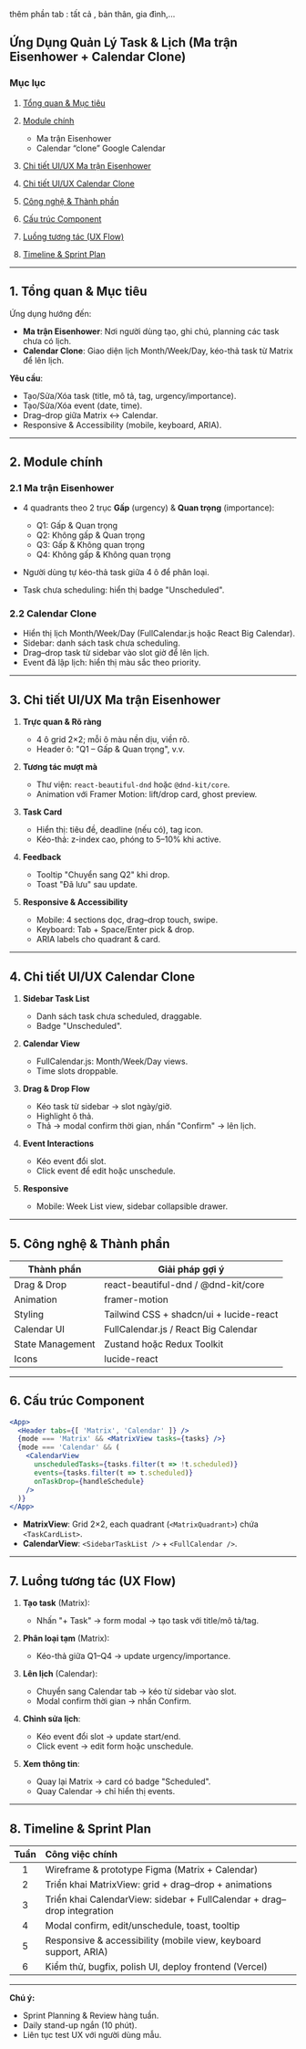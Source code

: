 thêm phần tab : tất cả , bản thân, gia đình,...

## Ứng Dụng Quản Lý Task & Lịch (Ma trận Eisenhower + Calendar Clone)

### Mục lục

1. [Tổng quan & Mục tiêu](#tổng-quan--mục-tiêu)
2. [Module chính](#module-chính)

   * Ma trận Eisenhower
   * Calendar “clone” Google Calendar
3. [Chi tiết UI/UX Ma trận Eisenhower](#chi-tiết-uiux-ma-trận-eisenhower)
4. [Chi tiết UI/UX Calendar Clone](#chi-tiết-uiux-calendar-clone)
5. [Công nghệ & Thành phần](#công-nghệ--thành-phần)
6. [Cấu trúc Component](#cấu-trúc-component)
7. [Luồng tương tác (UX Flow)](#luồng-tương-tác-ux-flow)
8. [Timeline & Sprint Plan](#timeline--sprint-plan)

---

## 1. Tổng quan & Mục tiêu

Ứng dụng hướng đến:

* **Ma trận Eisenhower**: Nơi người dùng tạo, ghi chú, planning các task chưa có lịch.
* **Calendar Clone**: Giao diện lịch Month/Week/Day, kéo-thả task từ Matrix để lên lịch.

**Yêu cầu**:

* Tạo/Sửa/Xóa task (title, mô tả, tag, urgency/importance).
* Tạo/Sửa/Xóa event (date, time).
* Drag–drop giữa Matrix ↔ Calendar.
* Responsive & Accessibility (mobile, keyboard, ARIA).

---

## 2. Module chính

### 2.1 Ma trận Eisenhower

* 4 quadrants theo 2 trục **Gấp** (urgency) & **Quan trọng** (importance):

  * Q1: Gấp & Quan trọng
  * Q2: Không gấp & Quan trọng
  * Q3: Gấp & Không quan trọng
  * Q4: Không gấp & Không quan trọng
* Người dùng tự kéo-thả task giữa 4 ô để phân loại.
* Task chưa scheduling: hiển thị badge "Unscheduled".

### 2.2 Calendar Clone

* Hiển thị lịch Month/Week/Day (FullCalendar.js hoặc React Big Calendar).
* Sidebar: danh sách task chưa scheduling.
* Drag–drop task từ sidebar vào slot giờ để lên lịch.
* Event đã lập lịch: hiển thị màu sắc theo priority.

---

## 3. Chi tiết UI/UX Ma trận Eisenhower

1. **Trực quan & Rõ ràng**

   * 4 ô grid 2×2; mỗi ô màu nền dịu, viền rõ.
   * Header ô: "Q1 – Gấp & Quan trọng", v.v.

2. **Tương tác mượt mà**

   * Thư viện: `react-beautiful-dnd` hoặc `@dnd-kit/core`.
   * Animation với Framer Motion: lift/drop card, ghost preview.

3. **Task Card**

   * Hiển thị: tiêu đề, deadline (nếu có), tag icon.
   * Kéo-thả: z-index cao, phóng to 5–10% khi active.

4. **Feedback**

   * Tooltip "Chuyển sang Q2" khi drop.
   * Toast "Đã lưu" sau update.

5. **Responsive & Accessibility**

   * Mobile: 4 sections dọc, drag–drop touch, swipe.
   * Keyboard: Tab + Space/Enter pick & drop.
   * ARIA labels cho quadrant & card.

---

## 4. Chi tiết UI/UX Calendar Clone

1. **Sidebar Task List**

   * Danh sách task chưa scheduled, draggable.
   * Badge "Unscheduled".

2. **Calendar View**

   * FullCalendar.js: Month/Week/Day views.
   * Time slots droppable.

3. **Drag & Drop Flow**

   * Kéo task từ sidebar → slot ngày/giờ.
   * Highlight ô thả.
   * Thả → modal confirm thời gian, nhấn "Confirm" → lên lịch.

4. **Event Interactions**

   * Kéo event đổi slot.
   * Click event để edit hoặc unschedule.

5. **Responsive**

   * Mobile: Week List view, sidebar collapsible drawer.

---

## 5. Công nghệ & Thành phần

| Thành phần       | Giải pháp gợi ý                         |
| ---------------- | --------------------------------------- |
| Drag & Drop      | react-beautiful-dnd / @dnd-kit/core     |
| Animation        | framer-motion                           |
| Styling          | Tailwind CSS + shadcn/ui + lucide-react |
| Calendar UI      | FullCalendar.js / React Big Calendar    |
| State Management | Zustand hoặc Redux Toolkit              |
| Icons            | lucide-react                            |

---

## 6. Cấu trúc Component

```jsx
<App>
  <Header tabs={[ 'Matrix', 'Calendar' ]} />
  {mode === 'Matrix' && <MatrixView tasks={tasks} />}
  {mode === 'Calendar' && (
    <CalendarView
      unscheduledTasks={tasks.filter(t => !t.scheduled)}
      events={tasks.filter(t => t.scheduled)}
      onTaskDrop={handleSchedule}
    />
  )}
</App>
```

* **MatrixView**: Grid 2×2, each quadrant (`<MatrixQuadrant>`) chứa `<TaskCardList>`.
* **CalendarView**: `<SidebarTaskList />` + `<FullCalendar />`.

---

## 7. Luồng tương tác (UX Flow)

1. **Tạo task** (Matrix):

   * Nhấn "+ Task" → form modal → tạo task với title/mô tả/tag.

2. **Phân loại tạm** (Matrix):

   * Kéo-thả giữa Q1–Q4 → update urgency/importance.

3. **Lên lịch** (Calendar):

   * Chuyển sang Calendar tab → kéo từ sidebar vào slot.
   * Modal confirm thời gian → nhấn Confirm.

4. **Chỉnh sửa lịch**:

   * Kéo event đổi slot → update start/end.
   * Click event → edit form hoặc unschedule.

5. **Xem thông tin**:

   * Quay lại Matrix → card có badge "Scheduled".
   * Quay Calendar → chỉ hiển thị events.

---

## 8. Timeline & Sprint Plan

| Tuần | Công việc chính                                                         |
| :--: | :---------------------------------------------------------------------- |
|   1  | Wireframe & prototype Figma (Matrix + Calendar)                         |
|   2  | Triển khai MatrixView: grid + drag–drop + animations                    |
|   3  | Triển khai CalendarView: sidebar + FullCalendar + drag–drop integration |
|   4  | Modal confirm, edit/unschedule, toast, tooltip                          |
|   5  | Responsive & accessibility (mobile view, keyboard support, ARIA)        |
|   6  | Kiểm thử, bugfix, polish UI, deploy frontend (Vercel)                   |

---

**Chú ý:**

* Sprint Planning & Review hàng tuần.
* Daily stand-up ngắn (10 phút).
* Liên tục test UX với người dùng mẫu.
